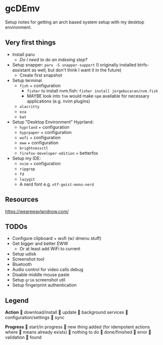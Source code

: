 # gcDEmv

Setup notes for getting an arch based system setup with my desktop environment.

## Very first things

- Install paru
  - _Do I need to do an indexing step?_
- Setup snapper: `paru -S snapper-support` (I originally installed btrfs-assistant as well, but don't think I want it in the future)
  - Create first snapshot
- Setup terminal
  - `fish` + configuration
    - `fisher` to install nvm.fish: `fisher install jorgebucaran/nvm.fish`
    - MAYBE look into `fnm` would make `npm` available for necessary applications (e.g. nvim plugins)
  - `alacritty`
  - `eza`
  - `bat`
- Setup "Desktop Environment" Hyprland:
  - `hyprland` + configuration
  - `hyprpaper` + configuration
  - `wofi` + configuration
  - `eww` + configuration
  - `brightnessctl`
  - `firefox-developer-edition` + betterfox
- Setup my IDE:
  - `nvim` + configuration
  - `ripgrep`
  - `fd`
  - `lazygit`
  - A nerd font e.g. `otf-geist-mono-nerd`

## Resources

<https://wearewaylandnow.com/>

## TODOs

- Configure clipboard + wofi (w/ dmenu stuff)
- Get bigger and better EWW
  - Or at least add WiFi to current
- Setup udisk
- Screenshot tool
- Bluetooth
- Audio control for video calls debug
- Disable middle mouse paste
- Setup `grim` screenshot util
- Setup fingerprint authentication

## Legend

**Action**
 download/install
󰚰 update
󱩎 background services
󰒓 configuration/settings
󱍸 sync

**Progress**
󰔟 start/in progress
 new thing added (for idempotent actions where  means already exists)
 nothing to do
 done/finished
 error
 validation
󰍉 found
